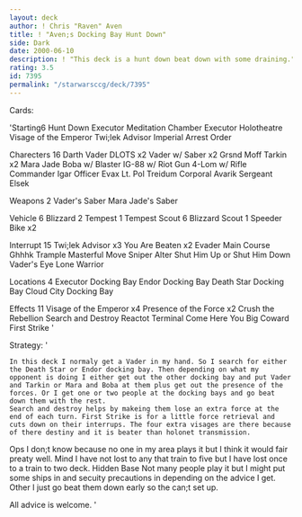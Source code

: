 ```yaml
---
layout: deck
author: ! Chris "Raven" Aven
title: ! "Aven;s Docking Bay Hunt Down"
side: Dark
date: 2000-06-10
description: ! "This deck is a hunt down beat down with some draining."
rating: 3.5
id: 7395
permalink: "/starwarsccg/deck/7395"
---
```

Cards: 

'Starting6
Hunt Down
Executor Meditation Chamber
Executor Holotheatre
Visage of the Emperor
Twi;lek Advisor
Imperial Arrest Order

Charecters 16
Darth Vader
DLOTS x2
Vader w/ Saber x2
Grsnd Moff Tarkin x2
Mara Jade
Boba w/ Blaster
IG-88 w/ Riot Gun
4-Lom w/ Rifle
Commander Igar
Officer Evax
Lt. Pol Treidum
Corporal Avarik
Sergeant Elsek

Weapons 2
Vader's Saber
Mara Jade's Saber

Vehicle 6
Blizzard 2
Tempest 1
Tempest Scout 6
Blizzard Scout 1
Speeder Bike x2

Interrupt 15
Twi;lek Advisor x3
You Are Beaten x2
Evader
Main Course
Ghhhk
Trample
Masterful Move
Sniper
Alter
Shut Him Up or Shut Him Down
Vader's Eye
Lone Warrior

Locations 4
Executor Docking Bay
Endor Docking Bay
Death Star Docking Bay
Cloud City Docking Bay

Effects 11
Visage of the Emperor x4
Presence of the Force x2
Crush the Rebellion
Search and Destroy
Reactot Terminal
Come Here You Big Coward
First Strike
'

Strategy: '

	In this deck I normaly get a Vader in my hand. So I search for either the Death Star or Endor docking bay. Then depending on what my opponent is doing I either get out the other docking bay and put Vader and Tarkin or Mara and Boba at them plus get out the presence of the forces. Or I get one or two people at the docking bays and go beat down them with the rest.
    Search and destroy helps by makeing them lose an extra force at the end of each turn. First Strike is for a little force retrieval and cuts down on their interrups. The four extra visages are there because of there destiny and it is beater than holonet transmission.

   Ops I don;t know because no one in my area plays it but I think it would fair preaty well.
   Mind I have not lost to any that train to five but I have lost once to a train to two deck.
   Hidden Base Not many people play it but I might put some ships in and secuity precautions in depending on the advice I get.
   Other I just go beat them down early so the can;t set up.

   All advice is welcome.  '
